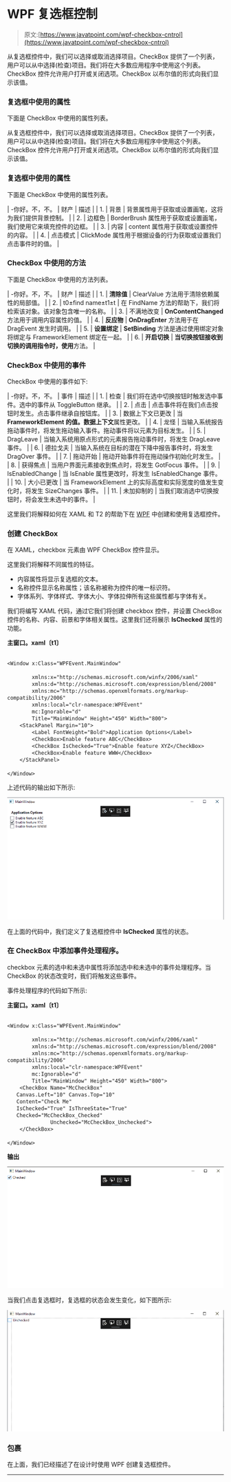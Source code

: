 # WPF 复选框控制

> 原文:[https://www.javatpoint.com/wpf-checkbox-cntrol](https://www.javatpoint.com/wpf-checkbox-cntrol)

从复选框控件中，我们可以选择或取消选择项目。CheckBox 提供了一个列表，用户可以从中选择(检查)项目。我们将在大多数应用程序中使用这个列表。CheckBox 控件允许用户打开或关闭选项。CheckBox 以布尔值的形式向我们显示该值。

### 复选框中使用的属性

下面是 CheckBox 中使用的属性列表。

从复选框控件中，我们可以选择或取消选择项目。CheckBox 提供了一个列表，用户可以从中选择(检查)项目。我们将在大多数应用程序中使用这个列表。CheckBox 控件允许用户打开或关闭选项。CheckBox 以布尔值的形式向我们显示该值。

### 复选框中使用的属性

下面是 CheckBox 中使用的属性列表。

| -你好。不，不。 | 财产 | 描述 |
| 1. | 背景 | 背景属性用于获取或设置画笔，这将为我们提供背景控制。 |
| 2. | 边框色 | BorderBrush 属性用于获取或设置画笔，我们使用它来填充控件的边框。 |
| 3. | 内容 | content 属性用于获取或设置控件的内容。 |
| 4. | 点击模式 | ClickMode 属性用于根据设备的行为获取或设置我们点击事件时的值。 |

### CheckBox 中使用的方法

下面是 CheckBox 中使用的方法列表。

| -你好。不，不。 | 财产 | 描述 |
| 1. | **清除值** | ClearValue 方法用于清除依赖属性的局部值。 |
| 2. | t0±find name±t1±t | 在 FindName 方法的帮助下，我们将检索该对象。该对象包含唯一的名称。 |
| 3. | 不满地改变 | **OnContentChanged** 方法用于调用内容属性的值。 |
| 4. | **反应物** | **OnDragEnter** 方法用于在 DragEvent 发生时调用。 |
| 5. | **设置绑定** | **SetBinding** 方法是通过使用绑定对象将绑定与 FrameworkElement 绑定在一起。 |
| 6. | **开启切换** | **当切换按钮接收到切换的调用指令时，使用**方法。 |

### CheckBox 中使用的事件

CheckBox 中使用的事件如下:

| -你好。不，不。 | 事件 | 描述 |
| 1. | 检查 | 我们将在选中切换按钮时触发选中事件。选中的事件从 ToggleButton 继承。 |
| 2. | 点击 | 点击事件将在我们点击按钮时发生。点击事件继承自按钮库。 |
| 3. | 数据上下文已更改 | 当 **FrameworkElement 的值。数据上下文**属性更改。 |
| 4. | 龙怪 | 当输入系统报告拖动事件时，将发生拖动输入事件。拖动事件将以元素为目标发生。 |
| 5. | DragLeave | 当输入系统用原点形式的元素报告拖动事件时，将发生 DragLeave 事件。 |
| 6. | 德拉戈夫 | 当输入系统在目标的潜在下降中报告事件时，将发生 DragOver 事件。 |
| 7. | 拖动开始 | 拖动开始事件将在拖动操作初始化时发生。 |
| 8. | 获得焦点 | 当用户界面元素接收到焦点时，将发生 GotFocus 事件。 |
| 9. | IsEnabledChange | 当 IsEnable 属性更改时，将发生 IsEnabledChange 事件。 |
| 10. | 大小已更改 | 当 FrameworkElement 上的实际高度和实际宽度的值发生变化时，将发生 SizeChanges 事件。 |
| 11. | 未加抑制的 | 当我们取消选中切换按钮时，将会发生未选中的事件。 |

这里我们将解释如何在 XAML 和 T2 的帮助下在 [WPF](https://www.javatpoint.com/wpf) 中创建和使用复选框控件。

### 创建 CheckBox

在 XAML，checkbox 元素由 WPF CheckBox 控件显示。

这里我们将解释不同属性的特征。

*   内容属性将显示复选框的文本。
*   名称控件显示名称属性；该名称被称为控件的唯一标识符。
*   字体系列、字体样式、字体大小、字体拉伸所有这些属性都与字体有关。

我们将编写 XAML 代码，通过它我们将创建 checkbox 控件，并设置 CheckBox 控件的名称、内容、前景和字体相关属性。这里我们还将展示 **IsChecked** 属性的功能。

**主窗口。xaml〔t1〕**

```

<Window x:Class="WPFEvent.MainWindow"

        xmlns:x="http://schemas.microsoft.com/winfx/2006/xaml"
        xmlns:d="http://schemas.microsoft.com/expression/blend/2008"
        xmlns:mc="http://schemas.openxmlformats.org/markup-compatibility/2006"
        xmlns:local="clr-namespace:WPFEvent"
        mc:Ignorable="d"
        Title="MainWindow" Height="450" Width="800">
    <StackPanel Margin="10">
        <Label FontWeight="Bold">Application Options</Label>
        <CheckBox>Enable feature ABC</CheckBox>
        <CheckBox IsChecked="True">Enable feature XYZ</CheckBox>
        <CheckBox>Enable feature WWW</CheckBox>
    </StackPanel>

</Window>

```

上述代码的输出如下所示:

![WPF CheckBox Control](img/1f3ed7e19b27199fe98b2cad14ce81fa.png)

在上面的代码中，我们定义了复选框控件中 **IsChecked** 属性的状态。

### 在 CheckBox 中添加事件处理程序。

checkbox 元素的选中和未选中属性将添加选中和未选中的事件处理程序。当 CheckBox 的状态改变时，我们将触发这些事件。

事件处理程序的代码如下所示:

**主窗口。xaml〔t1〕**

```

<Window x:Class="WPFEvent.MainWindow"

        xmlns:x="http://schemas.microsoft.com/winfx/2006/xaml"
        xmlns:d="http://schemas.microsoft.com/expression/blend/2008"
        xmlns:mc="http://schemas.openxmlformats.org/markup-compatibility/2006"
        xmlns:local="clr-namespace:WPFEvent"
        mc:Ignorable="d"
        Title="MainWindow" Height="450" Width="800">
    <CheckBox Name="McCheckBox"  
   Canvas.Left="10" Canvas.Top="10"  
   Content="Check Me"  
   IsChecked="True" IsThreeState="True"  
   Checked="McCheckBox_Checked"
              Unchecked="McCheckBox_Unchecked">
    </CheckBox>

</Window>

```

**输出**

![WPF CheckBox Control](img/7eec531be89ad8c67763768dfb904181.png)

当我们点击复选框时，复选框的状态会发生变化，如下图所示:

![WPF CheckBox Control](img/745d8ec6f6d53929a13cd9aa1ca5cbac.png)

### 包裹

在上面，我们已经描述了在设计时使用 WPF 创建复选框控件。

* * *